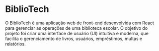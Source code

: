 # BiblioTech
O BiblioTech é uma aplicação web de front-end desenvolvida com React para gerenciar as operações de uma biblioteca escolar. O objetivo do projeto foi criar uma interface de usuário (UI) intuitiva e moderna, que facilita o gerenciamento de livros, usuários, empréstimos, multas e relatórios.
